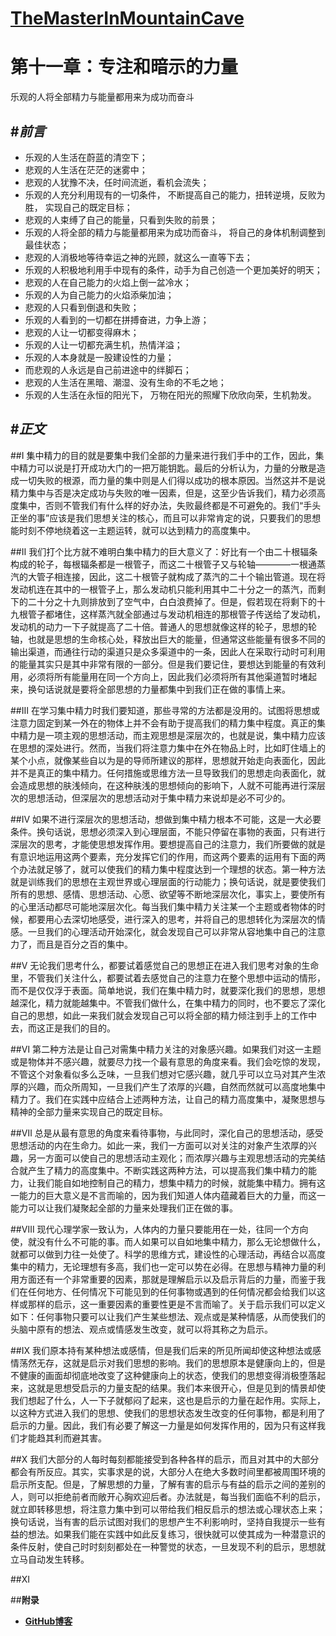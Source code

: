 [TheMasterInMountainCave](https://github.com/bbxytl/TheMasterInMountainCave#githubblog--themasterinmountaincave)
===
第十一章：专注和暗示的力量
===
乐观的人将全部精力与能量都用来为成功而奋斗

#_前言_
---
- 乐观的人生活在蔚蓝的清空下；
- 悲观的人生活在茫茫的迷雾中；
- 悲观的人犹豫不决，任时间流逝，看机会流失；
- 乐观的人充分利用现有的一切条件，
    不断提高自己的能力，扭转逆境，反败为胜，
    实现自己的既定目标；
- 悲观的人束缚了自己的能量，只看到失败的前景；
- 乐观的人将全部的精力与能量都用来为成功而奋斗，
    将自己的身体机制调整到最佳状态；
- 悲观的人消极地等待幸运之神的光顾，就这么一直等下去；
- 乐观的人积极地利用手中现有的条件，动手为自己创造一个更加美好的明天；
- 悲观的人在自己能力的火焰上倒一盆冷水；
- 乐观的人为自己能力的火焰添柴加油；
- 悲观的人只看到倒退和失败；
- 乐观的人看到的一切都在拼搏奋进，力争上游；
- 悲观的人让一切都变得麻木；
- 乐观的人让一切都充满生机，热情洋溢；
- 乐观的人本身就是一股建设性的力量；
- 而悲观的人永远是自己前进途中的绊脚石；
- 悲观的人生活在黑暗、潮湿、没有生命的不毛之地；
- 乐观的人生活在永恒的阳光下，
    万物在阳光的照耀下欣欣向荣，生机勃发。

#_正文_
---
##I
集中精力的目的就是要集中我们全部的力量来进行我们手中的工作，因此，集中精力可以说是打开成功大门的一把万能钥匙。最后的分析认为，力量的分散是造成一切失败的根源，而力量的集中则是人们得以成功的根本原因。当然这并不是说精力集中与否是决定成功与失败的唯一因素，但是，这至少告诉我们，精力必须高度集中，否则不管我们有什么样的好办法，失败最终都是不可避免的。我们“手头正坐的事”应该是我们思想关注的核心，而且可以非常肯定的说，只要我们的思想能时刻不停地绕着这一主题运转，就可以达到精力的高度集中。

##Ⅱ
我们打个比方就不难明白集中精力的巨大意义了：好比有一个由二十根辐条构成的轮子，每根辐条都是一根管子，而这二十根管子又与轮轴————一根通蒸汽的大管子相连接，因此，这二十根管子就构成了蒸汽的二十个输出管道。现在将发动机连在其中的一根管子上，那么发动机只能利用其中二十分之一的蒸汽，而剩下的二十分之十九则排放到了空气中，白白浪费掉了。但是，假若现在将剩下的十九根管子都堵住，这样蒸汽就全部通过与发动机相连的那根管子传送给了发动机，发动机的动力一下子就提高了二十倍。普通人的思想就像这样的轮子，思想的轮轴，也就是思想的生命核心处，释放出巨大的能量，但通常这些能量有很多不同的输出渠道，而通往行动的渠道只是众多渠道中的一条，因此人在采取行动时可利用的能量其实只是其中非常有限的一部分。但是我们要记住，要想达到能量的有效利用，必须将所有能量用在同一个方向上，因此我们必须将所有其他渠道暂时堵起来，换句话说就是要将全部思想的力量都集中到我们正在做的事情上来。

##Ⅲ
在学习集中精力时我们要知道，那些寻常的方法都是没用的。试图将思想或注意力固定到某一外在的物体上并不会有助于提高我们的精力集中程度。真正的集中精力是一项主观的思想活动，而主观思想是深层次的，也就是说，集中精力应该在思想的深处进行。然而，当我们将注意力集中在外在物品上时，比如盯住墙上的某个小点，就像某些自以为是的导师所建议的那样，思想就开始走向表面化，因此并不是真正的集中精力。任何措施或思维方法一旦导致我们的思想走向表面化，就会造成思想的肤浅倾向，在这种肤浅的思想倾向的影响下，人就不可能再进行深层次的思想活动，但深层次的思想活动对于集中精力来说却是必不可少的。

##Ⅳ
如果不进行深层次的思想活动，想做到集中精力根本不可能，这是一大必要条件。换句话说，思想必须深入到心理层面，不能只停留在事物的表面，只有进行深层次的思考，才能使思想发挥作用。要想提高自己的注意力，我们所要做的就是有意识地运用这两个要素，充分发挥它们的作用，而这两个要素的运用有下面的两个办法就足够了，就可以使我们的精力集中程度达到一个理想的状态。第一种方法就是训练我们的思想在主观世界或心理层面的行动能力；换句话说，就是要使我们所有的思想、感情、思想活动、心愿、欲望等不断地深层次化，事实上，要使所有的心里活动都尽可能地深层次化。每当我们集中精力关注某一个主题或者物体的时候，都要用心去深切地感受，进行深入的思考，并将自己的思想转化为深层次的情感。一旦我们的心理活动开始深化，就会发现自己可以非常从容地集中自己的注意力了，而且是百分之百的集中。

##V
无论我们思考什么，都要试着感觉自己的思想正在进入我们思考对象的生命里，不管我们关注什么，都要试着去感觉自己的注意力在整个思想中运动的情形，而不是仅仅浮于表面。简单地说，我们在集中精力时，就要深化我们的思想，思想越深化，精力就能越集中。不管我们做什么，在集中精力的同时，也不要忘了深化自己的思想，如此一来我们就会发现自己可以将全部的精力倾注到手上的工作中去，而这正是我们的目的。

##Ⅵ
第二种方法是让自己对需集中精力关注的对象感兴趣。如果我们对这一主题或是物体并不感兴趣，就要尽力找一个最有意思的角度来看。我们会吃惊的发现，不管这个对象看似多么乏味，一旦我们想对它感兴趣，就几乎可以立马对其产生浓厚的兴趣，而众所周知，一旦我们产生了浓厚的兴趣，自然而然就可以高度地集中精力了。我们在实践中应结合上述两种方法，让自己的精力高度集中，凝聚思想与精神的全部力量来实现自己的既定目标。

##Ⅶ
总是从最有意思的角度来看待事物，与此同时，深化自己的思想活动，感受思想活动的内在生命力。如此一来，我们一方面可以对关注的对象产生浓厚的兴趣，另一方面可以使自己的思想活动主观化；而浓厚兴趣与主观思想活动的完美结合就产生了精力的高度集中。不断实践这两种方法，可以提高我们集中精力的能力，让我们能自如地控制自己的精力，想集中精力的时候，就能集中精力。拥有这一能力的巨大意义是不言而喻的，因为我们知道人体内蕴藏着巨大的力量，而这一能力可以让我们凝聚起全部的力量来处理我们正在做的事。

##Ⅷ
现代心理学家一致认为，人体内的力量只要能用在一处，往同一个方向使，就没有什么不可能的事。而人如果可以自如地集中精力，那么无论想做什么，就都可以做到力往一处使了。科学的思维方式，建设性的心理活动，再结合以高度集中的精力，无论理想有多高，我们也一定可以势在必得。在思想与精神力量的利用方面还有一个非常重要的因素，那就是理解启示以及启示背后的力量，而鉴于我们在任何地方、任何情况下可能见到的任何事物或遇到的任何情况都会给我们以这样或那样的启示，这一重要因素的重要性更是不言而喻了。关于启示我们可以定义如下：任何事物只要可以让我们产生某些想法、观点或是某种情感，从而使我们的头脑中原有的想法、观点或情感发生改变，就可以将其称之为启示。

##Ⅸ
我们原本持有某种想法或感情，但是我们后来的所见所闻却使这种想法或感情荡然无存，这就是启示对我们思想的影响。我们的思想原本是健康向上的，但是不健康的画面却彻底地改变了这种健康向上的状态，使我们的思想变得消极堕落起来，这就是思想受启示的力量支配的结果。我们本来很开心，但是见到的情景却使我们想起了什么，人一下子就郁闷了起来，这也是启示的力量在起作用。实际上，以这种方式进入我们的思想、使我们的思想状态发生改变的任何事物，都是利用了启示的力量。因此，我们有必要了解这一力量是如何发挥作用的，因为只有这样我们才能趋其利而避其害。

##Ⅹ
我们大部分的人每时每刻都能接受到各种各样的启示，而且对其中的大部分都会有所反应。其实，实事求是的说，大部分人在绝大多数时间里都被周围环境的启示所支配。但是，了解思想的力量，了解有害的启示与有益的启示之间的差别的人，则可以拒绝前者而敞开心胸欢迎后者。办法就是，每当我们面临不利的启示，就立即转移思想，将注意力集中到可以带给我们相反启示的想法或心理状态上来；换句话说，当有害的启示试图对我们的思想产生不利影响时，坚持自我提示一些有益的想法。如果我们能在实践中如此反复练习，很快就可以使其成为一种潜意识的条件反射，使自己时时刻刻都处在一种警觉的状态，一旦发现不利的启示，思想就立马自动发生转移。

##XI



##**附录**
- **[GitHub博客](http://bbxytl.github.io/)**